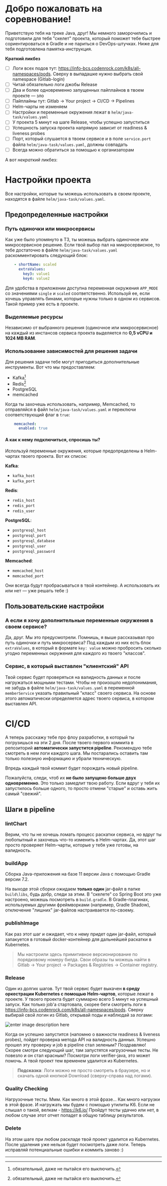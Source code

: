 # Добро пожаловать на соревнование!

Приветствую тебя на треке Java, друг! Мы немного заморочились и подготовили для тебя "скелет" проекта, который поможет тебе 
быстрее сориентироваться в Gradle и не париться о DevOps-штучках. Ниже для тебя подготовлена памятка-инструкция.

**Краткий ликбез**

 - [ ] Логи всех подов тут: https://info-bcs.codenrock.com/k8s/all-namespaces/pods. Сверху в выпадашке нужно выбрать свой namespace (Gitlab-login)
 - [ ] Читай обязательно логи джобы Release
 - [ ] Два и более одновременно запущенных пайплайнов в твоем проекте — зло
 - [ ] Пайплайны тут: Gitlab → Your project → CI/CD → Pipelines
 - [ ] Helm-чарты не изменяем
 - [ ] Настройки и переменные окружения лежат в `helm/java-task/values.yaml`
 - [ ] У проекта 5 минут на шаге Release, чтобы успешно запуститься
 - [ ] Успешность запуска проекта напрямую зависит от readiness & liveness probes
 - [ ] Порт, который слушается в твоем сервисе и в поле `service.port` файла `helm/java-task/values.yaml`, должны совпадать
 - [ ] Всегда можно обратиться за помощью к организаторам
 
А вот *некраткий* ликбез:

# Настройки проекта
Все настройки, которые ты можешь использовать в своем проекте, находятся в файле `helm/java-task/values.yaml`.

## Предопределенные настройки

### Путь одиночки или микросервисы
Как уже было упомянуто в ТЗ, ты можешь выбрать одиночное или микросервисное решение.
Если твой выбор пал на микросервисное, то тебе достаточно в файле `helm/java-task/values.yaml` раскомментировать следующий блок:

```yaml
    - shortName: scaled
      extraValues:
        key3: value1
        key4: value2
```

Для удобства в приложении доступна переменная окружения `APP_MODE` со значениями `single` и `scaled` соответственно.
Используй ее, если хочешь управлять бинами, которые нужны только в одном из сервисов. Такой пример уже есть в проекте.

### Выделяемые ресурсы
Независимо от выбранного решения (одиночное или микросервисное) на каждый из инстансов сервиса проекта
выделяется по **0,5 vCPU и 1024 MB RAM**.

### Использование зависимостей для решения задачи
Для решения задачи тебе могут пригодиться дополнительные инструменты. Вот что мы предоставляем:
 - Kafka[^*]
 - Redis[^*]
 - PostgreSQL
 - memcached

[^*]: обязательный, даже не пытайся его выключить.

Когда ты захочешь использовать, например, Memcached, то отправляйся в файл `helm/java-task/values.yaml`
и переключи соответствующий флаг в `true`:

```yaml
    memcached:
      enabled: true
```

####  А как к нему подключиться, спросишь ты?
Используй переменные окружения, которые предопределены в Helm-чартах твоего проекта. Вот их список:

 **Kafka**:
 - `kafka_host` 
 - `kafka_port`
 
**Redis**:
 - `redis_host` 
 - `redis_port` 
 - `redis_user`
 
 **PostgreSQL**:
 - `postgresql_host` 
 - `postgresql_port` 
 - `postgresql_database` 
 - `postgresql_user`
 - `postgresql_password`
 
**Memcached**:
 - `memcached_host` 
 - `memcached_port`

Они всегда будут пробрасываться в твой контейнер. А использовать их или нет — уже решать тебе :)

## Пользовательские настройки

### А если я хочу дополнительные переменные окружения в своем сервисе?
Да, друг. Мы это предусмотрели. Помнишь, я выше рассказывал про путь одиночки и путь микросервиса?
Под каждым из них есть блок `extraValues`, в который в формате `key: value` можно пробросить сколько угодно 
переменных окружения для каждого из твоего "классов".

### Сервис, в который выставлен "клиентский" API
Твой сервис будет проверяться на валидность данных и после нагружаться мощными тестами. 
Чтобы не произошло недопонимания, не забудь в файле `helm/java-task/values.yaml` 
в переменной `memberService` указать правильный "класс" своего сервиса. 
На основе этого автоматически определяется адрес твоего сервиса, в котором выставлен API.



# CI/CD

А теперь расскажу тебе про флоу разработки, в который ты погрузишься на эти 2 дня.
После твоего первого коммита в репозиторий **автоматически запустится pipeline**.
Рекомендую тебе смотреть в нем логи каждого шага.
Мы постарались оставить там только полезную информацию и убрали техническую.

Впредь каждый твой коммит будет порождать новый pipeline. 

Пожалуйста, следи, чтоб их **не было запущено больше двух одновременно**. Это только замедлит твою работу.
Если вдруг у тебя их запустилось больше одного, то просто отмени "старые" и оставь жить самый "свежий".

## Шаги в pipeline

### lintChart

Верим, что ты не хочешь ломать процесс раскатки сервиса, но вдруг ты любопытный и захочешь что-то изменить в Helm-чартах.
Да, этот шаг просто проверяет Helm-чарты, которые у тебя уже готовы, на валидность.

### buildApp

Сборка Java-приложения на базе 11 версии Java с помощью Gradle версии 7.2.

На выходе этой сборки ожидаем **только один** jar-файл в папке `build\libs`, будь добр, следи за этим. 
В "скелете" со Spring Boot это уже настроено, можешь посмотреть в `build.gradle`. В Gradle-плагинах, 
используемых другими фреймворками (например, Gradle Shadow), отключение "лишних" jar-файлов настраивается
по-своему.

### publishImage

Как раз этот шаг и ожидает, что к нему придет один jar-файл, который запакуется в готовый docker-контейнер 
для дальнейшей раскатки в Kubernetes.

>Мы настроили здесь примитивное версионирование по порядковому номеру билда.
> Свои образы ты можешь найти в Gitlab → Your project → Packages & Registries → Container registry.

### Release

Один из долгих шагов. Тут твой сервис будет выкачен **в среду оркестрации Kubernetes с помощью Helm-чартов**, которые лежат в проекте. 
У твоего проекта будет суммарно всего 5 минут на успешный запуск. Как только job'a стартовала, скорее беги смотреть логи 
в https://info-bcs.codenrock.com/k8s/all-namespaces/pods. Сверху выбирай свой логин из Gitlab, открывай поды и наблюдай за логами: 

![enter image description here](https://i.ibb.co/S506ypr/photo-2021-12-03-18-08-23.jpg)

Когда он успешно запустится (напомню о важности readiness & liveness probes), пойдет проверка метода API на валидность данных. 
Успешно прошел эту проверку и job в pipeline стал зеленым? Поздравляю! Скорее смотри следующий шаг, там запустятся нагрузочные тесты.
Не повезло и он стал красным? Посмотри логи verifier-java, это может помочь.
А твой проект тем временем удалится из Kubernetes.

> **Подсказка**: Логи можно не просто смотреть в браузере, но и скачать одной кнопкой Download (сверху-справа над логами).

### Quality Checking
Нагрузочные тесты. Ммм. Как много в этой фразе...
Как много нагрузки в этой фразе. И нагружать мы будем с помощью утилиты K6. Если не слышал о такой, велкам - https://k6.io/
Пройдут тесты удачно или нет, в любом случае этот отчет попадет в общую таблицу результатов.

### Delete 
На этом шаге при любом раскладе твой проект удалится из Kubernetes. После удаления уже нельзя будет посмотреть даже логи.
Теперь исправляй потенциальные ошибки и коммить заново :)

---